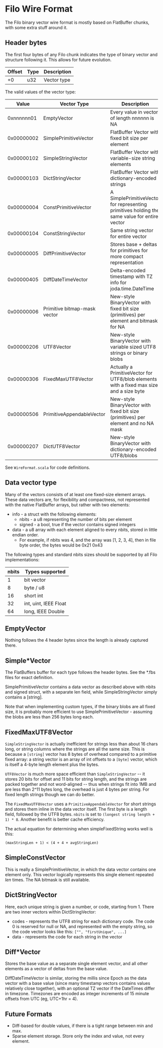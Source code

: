 # Filo Wire Format

The Filo binary vector wire format is mostly based on FlatBuffer chunks, with some extra stuff around it.

## Header bytes

The first four bytes of any Filo chunk indicates the type of binary vector and structure following it.  This allows for future evolution.

| Offset | Type  | Description     |
|--------|-------|-----------------|
| +0     | u32   | Vector type     |

The valid values of the vector type:

| Value       | Vector Type    |  Description   |
|-------------|----------------|----------------|
| 0xnnnnnn01  | EmptyVector    | Every value in vector of length nnnnnn is NA |
| 0x00000002  | SimplePrimitiveVector | FlatBuffer Vector with fixed bit size per element |
| 0x00000102  | SimpleStringVector | FlatBuffer Vector with variable-size string elements |
| 0x00000103  | DictStringVector   | FlatBuffer Vector with dictionary-encoded strings |
| 0x00000004  | ConstPrimitiveVector  | A SimplePrimitiveVector for representing primitives holding the same value for entire vector
| 0x00000104  | ConstStringVector     | Same string vector for entire vector |
| 0x00000005  | DiffPrimitiveVector   | Stores base + deltas for primitives for more compact representation |
| 0x00000405  | DiffDateTimeVector   | Delta-encoded timestamp with TZ info for joda.time.DateTime |
| 0x00000006  | Primitive bitmap-mask vector | New-style BinaryVector with fixed bit size (primitives) per element and bitmask for NA |
| 0x00000206  | UTF8Vector | New-style BinaryVector with variable sized UTF8 strings or binary blobs |
| 0x00000306  | FixedMaxUTF8Vector | Actually a PrimitiveVector for UTF8/blob elements with a fixed max size and a size byte |
| 0x00000506  | PrimitiveAppendableVector | New-style BinaryVector with fixed bit size (primitives) per element and no NA mask |
| 0x00000207  | DictUTF8Vector  | New-style BinaryVector with dictionary-encoded UTF8/blobs |

See `WireFormat.scala` for code definitions.

## Data vector type

Many of the vectors consists of at least one fixed-size element arrays.  These data vectors are, for flexibility and compactness, not represented with the native FlatBuffer arrays, but rather with two elements:

* info - a struct with the following elements:
    * nbits - a u8 representing the number of bits per element
    * signed - a bool, true if the vector contains signed integers
* data - a u8 array with each element aligned to every nbits, stored in little endian order.
    - For example, if nbits was 4, and the array was [1, 2, 3, 4], then in file byte order, the bytes would be 0x21 0x43

The following types and standard nbits sizes should be supported by all Filo implementations:

| nbits |  Types supported   |
|-------|--------------------|
| 1     | bit vector         |
| 8     | byte / u8          |
| 16    | short int          |
| 32    | int, uint, IEEE Float |
| 64    | long, IEEE Double  |

## EmptyVector

Nothing follows the 4 header bytes since the length is already captured there.

## Simple*Vector

The FlatBuffers buffer for each type follows the header bytes.  See the *.fbs files for exact definition.

SimplePrimitiveVector contains a data vector as described above with nbits and signed struct, with a separate len field, while SimpleStringVector simply contains a [string].

Note that when implementing custom types, if the binary blobs are all fixed size, it is probably more efficient to use SimplePrimitiveVector - assuming the blobs are less than 256 bytes long each.

## FixedMaxUTF8Vector

`SimpleStringVector` is actually inefficient for strings less than about 16 chars long, or string columns where the strings are all the same size.  This is because a `[string]` vector has 8 bytes of overhead compared to a primitive fixed array: a string vector is an array of int offsets to a `[byte]` vector, which is itself a 4-byte length element plus the bytes.

`UTF8Vector` is much more space efficient than `SimpleStringVector` -- it stores 20 bits for offset and 11 bits for string length, and the strings are packed together and not word-aligned -- thus when strings fit into 1MB and are less than 2^11 bytes long, the overhead is just 4 bytes per string.  For fixed length strings though we can do better.

The `FixedMaxUTF8Vector` uses a `PrimitiveAppendableVector` for short strings and stores them inline in the data vector itself.  The first byte is a length field, followed by the UTF8 bytes.  `nbits` is set to `(longest string length + 1) * 8`.  Another benefit is better cache efficiency.

The actual equation for determining when simpleFixedString works well is this:

    (maxStringLen + 1) < (4 + 4 + avgStringLen)

## SimpleConstVector

This is really a SimplePrimitiveVector, in which the data vector contains one element only.  This vector logically represents this single element repeated *len* times.  The NA bitmask is still available.

## DictStringVector

Here, each unique string is given a number, or code, starting from 1.
There are two inner vectors within DictStringVector:

* codes - represents the UTF8 string for each dictionary code.  The code 0 is reserved for null or NA, and represented with the empty string, so the code vector looks like this: `["", "firstUnique", ...]`
* data - represents the code for each string in the vector

## Diff*Vector

Stores the base value as a separate single element vector, and all other elements as a vector of deltas from the base value.

DiffDateTimeVector is similar, storing the millis since Epoch as the data vector with a base value (since many timestamp vectors contains values relatively close together), with an optional TZ vector if the DateTimes differ in timezone.  Timezones are encoded as integer increments of 15 minute offsets from UTC (eg, UTC+1hr = 4).

## Future Formats

* Diff-based for double values, if there is a tight range between min and max.
* Sparse element storage.  Store only the index and value, not every element.
